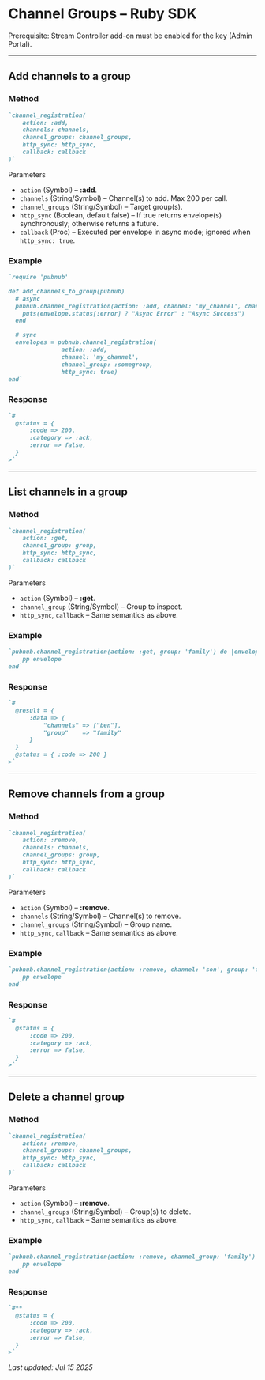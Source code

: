 # Channel Groups – Ruby SDK

Prerequisite: Stream Controller add-on must be enabled for the key (Admin Portal).

---

## Add channels to a group

### Method

```ruby
`channel_registration(
    action: :add,
    channels: channels,
    channel_groups: channel_groups,
    http_sync: http_sync,
    callback: callback
)`
```

Parameters  
* `action` (Symbol) – **:add**.  
* `channels` (String/Symbol) – Channel(s) to add. Max 200 per call.  
* `channel_groups` (String/Symbol) – Target group(s).  
* `http_sync` (Boolean, default false) – If true returns envelope(s) synchronously; otherwise returns a future.  
* `callback` (Proc) – Executed per envelope in async mode; ignored when `http_sync: true`.

### Example

```ruby
`require 'pubnub'

def add_channels_to_group(pubnub)
  # async
  pubnub.channel_registration(action: :add, channel: 'my_channel', channel_group: :somegroup) do |envelope|
    puts(envelope.status[:error] ? "Async Error" : "Async Success")
  end

  # sync
  envelopes = pubnub.channel_registration(
               action: :add,
               channel: 'my_channel',
               channel_group: :somegroup,
               http_sync: true)
end`
```

### Response

```ruby
`#
  @status = {
      :code => 200,
      :category => :ack,
      :error => false,
  }
>`
```

---

## List channels in a group

### Method

```ruby
`channel_registration(
    action: :get,
    channel_group: group,
    http_sync: http_sync,
    callback: callback
)`
```

Parameters  
* `action` (Symbol) – **:get**.  
* `channel_group` (String/Symbol) – Group to inspect.  
* `http_sync`, `callback` – Same semantics as above.

### Example

```ruby
`pubnub.channel_registration(action: :get, group: 'family') do |envelope|
    pp envelope
end`
```

### Response

```ruby
`#
  @result = {
      :data => {
          "channels" => ["ben"],
          "group"    => "family"
      }
  }
  @status = { :code => 200 }
>`
```

---

## Remove channels from a group

### Method

```ruby
`channel_registration(
    action: :remove,
    channels: channels,
    channel_groups: group,
    http_sync: http_sync,
    callback: callback
)`
```

Parameters  
* `action` (Symbol) – **:remove**.  
* `channels` (String/Symbol) – Channel(s) to remove.  
* `channel_groups` (String/Symbol) – Group name.  
* `http_sync`, `callback` – Same semantics as above.

### Example

```ruby
`pubnub.channel_registration(action: :remove, channel: 'son', group: 'family') do |envelope|
    pp envelope
end`
```

### Response

```ruby
`#
  @status = {
      :code => 200,
      :category => :ack,
      :error => false,
  }
>`
```

---

## Delete a channel group

### Method

```ruby
`channel_registration(
    action: :remove,
    channel_groups: channel_groups,
    http_sync: http_sync,
    callback: callback
)`
```

Parameters  
* `action` (Symbol) – **:remove**.  
* `channel_groups` (String/Symbol) – Group(s) to delete.  
* `http_sync`, `callback` – Same semantics as above.

### Example

```ruby
`pubnub.channel_registration(action: :remove, channel_group: 'family') do |envelope|
    pp envelope
end`
```

### Response

```ruby
`#**
  @status = {
      :code => 200,
      :category => :ack,
      :error => false,
  }
>`
```

_Last updated: Jul 15 2025_